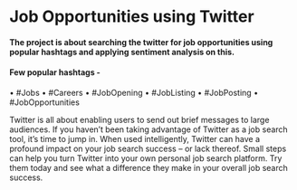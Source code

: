 # Job Opportunities using Twitter

#### The project is about searching the twitter for job opportunities using popular hashtags and applying sentiment analysis on this.

#### Few popular hashtags - 

•	#Jobs
•	#Careers
•	#JobOpening
•	#JobListing
•	#JobPosting
•	#JobOpportunities

Twitter is all about enabling users to send out brief messages to large audiences. If you haven’t been taking advantage of Twitter as a job search tool, it’s time to jump in. When used intelligently, Twitter can have a profound impact on your job search success – or lack thereof. Small steps can help you turn Twitter into your own personal job search platform. Try them today and see what a difference they make in your overall job search success.
